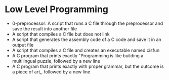 # Low Level Programming
* 0-preprocessor: A script that runs a C file through the preprocessor and save the result into another file
* A script that compiles a C file but does not link
* A script that generates the assembly code of a C code and save it in an output file
* A script that compiles a C file and creates an executable named cisfun
* A C program that prints exactly "Programming is like building a multilingual puzzle, followed by a new line
* A C program that prints exactly with proper grammar, but the outcome is a piece of art,, followed by a new line
